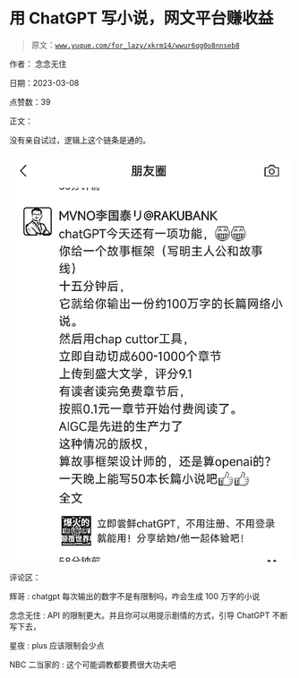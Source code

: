 # 用 ChatGPT 写小说，网文平台赚收益

> 原文：[`www.yuque.com/for_lazy/xkrm14/wwur6qg0o8nnseb8`](https://www.yuque.com/for_lazy/xkrm14/wwur6qg0o8nnseb8)



作者： 念念无住 

日期：2023-03-08 

点赞数：39 

正文： 

没有亲自试过，逻辑上这个链条是通的。 

![](img/a13cef1d49eee5e48fafd1a3a81b1a2d.png) 

评论区： 

辉哥 : chatgpt 每次输出的数字不是有限制吗，咋会生成 100 万字的小说 

念念无住 : API 的限制更大。并且你可以用提示剧情的方式，引导 ChatGPT 不断写下去， 

星夜 : plus 应该限制会少点 

NBC 二当家的 : 这个可能调教都要费很大功夫吧 

